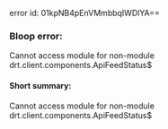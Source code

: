 error id: 01kpNB4pEnVMmbbqIWDlYA==
### Bloop error:

Cannot access module for non-module drt.client.components.ApiFeedStatus$
#### Short summary: 

Cannot access module for non-module drt.client.components.ApiFeedStatus$